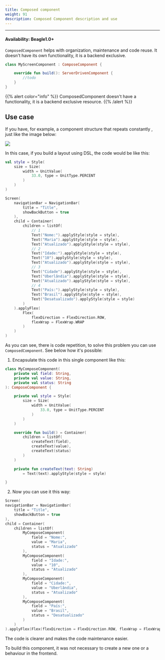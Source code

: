 ```yaml
---
title: Composed component
weight: 91
description: Composed Component description and use
---
```


---

#### Availability: Beagle1.0+

`ComposedComponent` helps with organization,  maintenance and code reuse. It doesn't have its own functionality, it is a backend exclusive.

```kotlin
class MyScreenComponent : ComposeComponent {

    override fun build(): ServerDrivenComponent {
        //todo
    }
}
```

{{% alert color="info" %}}
ComposedComponent doesn't have a functionality, it is a backend exclusive resource. 
{{% /alert %}}

## Use case 

If you have, for example, a component structure that repeats constantly , just like the image below: 

![](/captura-de-tela-2020-07-30-a-s-18.09.49-1-.png)

In this case, if you build a layout using DSL, the code would be like this: 

```kotlin
val style = Style(
    size = Size(
        width = UnitValue(
            33.0, type = UnitType.PERCENT
        )
    )
)

Screen(
    navigationBar = NavigationBar(
        title = "Title",
        showBackButton = true
    ),
    child = Container(
        children = listOf(
            // 1
            Text("Nome:").applyStyle(style = style),
            Text("Maria").applyStyle(style = style),
            Text("Atualizado").applyStyle(style = style),
            // 2
            Text("Idade:").applyStyle(style = style),
            Text("10").applyStyle(style = style),
            Text("Atualizado").applyStyle(style = style),
            // 3
            Text("Cidade").applyStyle(style = style),
            Text("Uberlândia").applyStyle(style = style),
            Text("Atualizado").applyStyle(style = style),
            // 4
            Text("País:").applyStyle(style = style),
            Text("Brasil").applyStyle(style = style),
            Text("Desatualizado").applyStyle(style = style)
        )
    ).applyFlex(
        Flex(
            flexDirection = FlexDirection.ROW,
            flexWrap = FlexWrap.WRAP
        )
    )
)
```

As you can see, there is code repetition, to solve this problem you can use `ComposedComponent`.  See below how it's possible: 

1. Encapsulate this code in this single component like this: 

```kotlin
class MyComposeComponent(
    private val field: String,
    private val value: String,
    private val status: String
): ComposeComponent {

    private val style = Style(
        size = Size(
            width = UnitValue(
                33.0, type = UnitType.PERCENT
            )
        )
    )

    override fun build() = Container(
        children = listOf(
            createText(field),
            createText(value),
            createText(status)
        )
    )

    private fun createText(text: String) 
        = Text(text).applyStyle(style = style)

}
```

2. Now you can use it this way: 

```kotlin
Screen(
navigationBar = NavigationBar(
    title = "Title",
    showBackButton = true
),
child = Container(
    children = listOf(
        MyComposeComponent(
            field = "Nome:",
            value = "Maria",
            status = "Atualizado"
        ),
        MyComposeComponent(
            field = "Idade:",
            value = "10",
            status = "Atualizado"
        ),
        MyComposeComponent(
            field = "Cidade:",
            value = "Uberlândia",
            status = "Atualizado"
        ),
        MyComposeComponent(
            field = "País:",
            value = "Brasil",
            status = "Desatualizado"
        )
    )
).applyFlex(Flex(flexDirection = FlexDirection.ROW, flexWrap = FlexWrap.WRAP))
```

The code is clearer and makes the code maintenance easier.

To build this component, it was not necessary to create a new one or a behaviour in the frontend.
